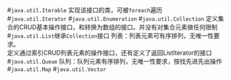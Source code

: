 #`java.util.Iterable`
实现该接口的类，可被`foreach`遍历<Br/>
#`java.util.Iterator`
#`java.util.Enumeration`
#`java.util.Collection`
定义集合的CRUD基本操作接口，和转换为数组的接口。并没有对集合元素做任何限制<Br/>
#`java.util.List`继承`Collection`接口
列表：列表元素可有序排列，无唯一性要求。<Br/>
定义通过索引CRUD列表元素的操作接口，还有定义了返回ListIterator的接口<Br/>
#`java.util.Queue`
队列：队列元素有序排列，无唯一性要求，按找先进先出操作<Br/>
#`java.util.Map`
#`java.util.Vector`

